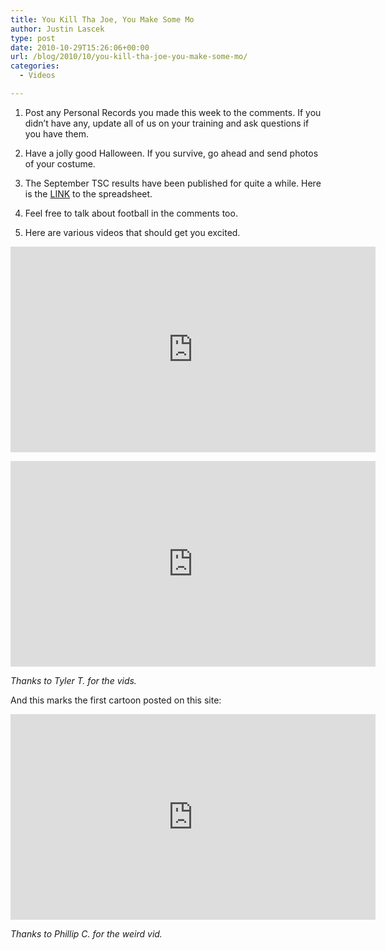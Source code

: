 ```yaml
---
title: You Kill Tha Joe, You Make Some Mo
author: Justin Lascek
type: post
date: 2010-10-29T15:26:06+00:00
url: /blog/2010/10/you-kill-tha-joe-you-make-some-mo/
categories:
  - Videos

---
```

1. Post any Personal Records you made this week to the comments. If you didn&#8217;t have any, update all of us on your training and ask questions if you have them.
  

  
2. Have a jolly good Halloween. If you survive, go ahead and send photos of your costume.
  

  
3. The September TSC results have been published for quite a while. Here is the [LINK][1] to the spreadsheet.
  

  
4. Feel free to talk about football in the comments too.
  

  
5. Here are various videos that should get you excited.
  

  
<span class="embed-youtube" style="text-align:center; display: block;"><iframe class='youtube-player' type='text/html' width='584' height='329' src='https://www.youtube.com/embed/zJ5cgKnqjYk?version=3&#038;rel=1&#038;fs=1&#038;autohide=2&#038;showsearch=0&#038;showinfo=1&#038;iv_load_policy=1&#038;wmode=transparent' allowfullscreen='true' style='border:0;'></iframe></span>

<span class="embed-youtube" style="text-align:center; display: block;"><iframe class='youtube-player' type='text/html' width='584' height='329' src='https://www.youtube.com/embed/_DOm_RiklE4?version=3&#038;rel=1&#038;fs=1&#038;autohide=2&#038;showsearch=0&#038;showinfo=1&#038;iv_load_policy=1&#038;wmode=transparent' allowfullscreen='true' style='border:0;'></iframe></span>
  
_Thanks to Tyler T. for the vids._
  

  
And this marks the first cartoon posted on this site:
  
<span class="embed-youtube" style="text-align:center; display: block;"><iframe class='youtube-player' type='text/html' width='584' height='329' src='https://www.youtube.com/embed/-hsP7tSGNGc?version=3&#038;rel=1&#038;fs=1&#038;autohide=2&#038;showsearch=0&#038;showinfo=1&#038;iv_load_policy=1&#038;wmode=transparent' allowfullscreen='true' style='border:0;'></iframe></span>
  
_Thanks to Phillip C. for the weird vid._

 [1]: https://spreadsheets.google.com/ccc?key=0AnLuniQjsy8LdFdtR3FNUmlhQTdweEJIUmdCbGhMUFE&hl=en#gid=1
